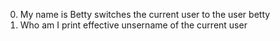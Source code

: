 0. My name is Betty
switches the current user to the user betty
1. Who am I
print effective unsername of the current user
